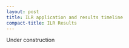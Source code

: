 ```yaml
---
layout: post
title: ILR application and results timeline
compact-title: ILR Results
---
```


Under construction